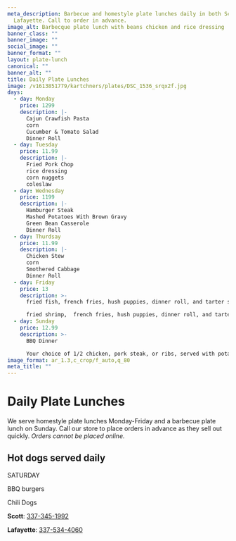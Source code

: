 ```yaml
---
meta_description: Barbecue and homestyle plate lunches daily in both Scott and
  Lafayette. Call to order in advance.
image_alt: Barbecque plate lunch with beans chicken and rice dressing
banner_class: ""
banner_image: ""
social_image: ""
banner_format: ""
layout: plate-lunch
canonical: ""
banner_alt: ""
title: Daily Plate Lunches
image: /v1613851779/kartchners/plates/DSC_1536_srqx2f.jpg
days:
  - day: Monday
    price: 1299
    description: |-
      Cajun Crawfish Pasta
      corn
      Cucumber & Tomato Salad
      Dinner Roll
  - day: Tuesday
    price: 11.99
    description: |-
      Fried Pork Chop
      rice dressing 
      corn nuggets
      coleslaw
  - day: Wednesday
    price: 1199
    description: |-
      Hamburger Steak
      Mashed Potatoes With Brown Gravy
      Green Bean Casserole
      Dinner Roll
  - day: Thurdsay
    price: 11.99
    description: |-
      Chicken Stew
      corn
      Smothered Cabbage
      Dinner Roll
  - day: Friday
    price: 13
    description: >-
      fried fish, french fries, hush puppies, dinner roll, and tarter sauce 

      fried shrimp,  french fries, hush puppies, dinner roll, and tarter sauce. fish and shrimp can be made as a combo
  - day: Sunday
    price: 12.99
    description: >-
      BBQ Dinner

      Your choice of 1/2 chicken, pork steak, or ribs, served with potato salad, baked beans, rice dressing and dinner rolls  
image_format: ar_1.3,c_crop/f_auto,q_80
meta_title: ""
---
```

<h1 class="text-5xl text-red-700">
  Daily Plate Lunches
</h1>

<p class="mb-6">We serve homestyle plate lunches Monday-Friday and a barbecue plate lunch on Sunday. Call our store to place orders in advance as they sell out quickly. <em>Orders cannot be placed online.</em></p>
<h2 class="text-gray-800">Hot dogs served daily</h2>

S﻿ATURDAY

BBQ burgers

C﻿hili Dogs

<p><strong>Scott</strong>: <a href="tel:3373451992">337-345-1992</a></p>
<p class="mb-6"><strong>Lafayette</strong>: <a href="tel:3375344060">337-534-4060</a></p>